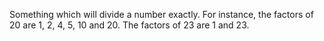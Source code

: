 Something which will divide a number exactly. For instance, the factors
of 20 are 1, 2, 4, 5, 10 and 20. The factors of 23 are 1 and 23.
